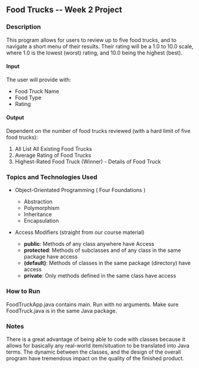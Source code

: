 ## Food Trucks -- Week 2 Project

### Description
This program allows for users to review up to five food trucks, and to navigate a short menu of their results. Their rating will be a 1.0 to 10.0 scale, where 1.0 is the lowest (worst) rating, and 10.0 being the highest (best).

#### Input
The user will provide with:
* Food Truck Name
* Food Type
* Rating

#### Output
Dependent on the number of food trucks reviewed (with a hard limit of five food trucks):
1. All List All Existing Food Trucks
2. Average Rating of Food Trucks
3. Highest-Rated Food Truck (Winner) - Details of Food Truck

### Topics and Technologies Used
- Object-Orientated Programming ( Four Foundations )
  - Abstraction
  - Polymorphism
  - Inheritance
  - Encapsulation

- Access Modifiers (straight from our course material)
  - **public**: Methods of any class anywhere have Access
  - **protected**: Methods of subclasses and of any class in the same package have access
  - **(default)**: Methods of classes in the same package (directory) have access
  - **private**: Only methods defined in the same class have access

### How to Run
FoodTruckApp.java contains main. Run with no arguments. Make sure FoodTruck.java is in the same Java package.

### Notes
There is a great advantage of being able to code with classes because it allows for basically any real-world item/situation to be translated into Java terms. The dynamic between the classes, and the design of the overall program have tremendous impact on the quality of the finished product.
